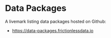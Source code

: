 # Data Packages

A livemark listing data packages hosted on Github:
- https://data-packages.frictionlessdata.io
